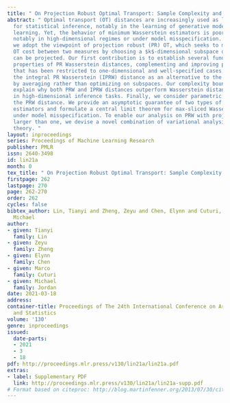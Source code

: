 ```yaml
---
title: " On Projection Robust Optimal Transport: Sample Complexity and Model Misspecification "
abstract: " Optimal transport (OT) distances are increasingly used as loss functions
  for statistical inference, notably in the learning of generative models or supervised
  learning. Yet, the behavior of minimum Wasserstein estimators is poorly understood,
  notably in high-dimensional regimes or under model misspecification. In this work
  we adopt the viewpoint of projection robust (PR) OT, which seeks to maximize the
  OT cost between two measures by choosing a $k$-dimensional subspace onto which they
  can be projected. Our first contribution is to establish several fundamental statistical
  properties of PR Wasserstein distances, complementing and improving previous literature
  that has been restricted to one-dimensional and well-specified cases. Next, we propose
  the integral PR Wasserstein (IPRW) distance as an alternative to the PRW distance,
  by averaging rather than optimizing on subspaces. Our complexity bounds can help
  explain why both PRW and IPRW distances outperform Wasserstein distances empirically
  in high-dimensional inference tasks. Finally, we consider parametric inference using
  the PRW distance. We provide an asymptotic guarantee of two types of minimum PRW
  estimators and formulate a central limit theorem for max-sliced Wasserstein estimator
  under model misspecification. To enable our analysis on PRW with projection dimension
  larger than one, we devise a novel combination of variational analysis and statistical
  theory. "
layout: inproceedings
series: Proceedings of Machine Learning Research
publisher: PMLR
issn: 2640-3498
id: lin21a
month: 0
tex_title: " On Projection Robust Optimal Transport: Sample Complexity and Model Misspecification "
firstpage: 262
lastpage: 270
page: 262-270
order: 262
cycles: false
bibtex_author: Lin, Tianyi and Zheng, Zeyu and Chen, Elynn and Cuturi, Marco and Jordan,
  Michael
author:
- given: Tianyi
  family: Lin
- given: Zeyu
  family: Zheng
- given: Elynn
  family: Chen
- given: Marco
  family: Cuturi
- given: Michael
  family: Jordan
date: 2021-03-18
address:
container-title: Proceedings of The 24th International Conference on Artificial Intelligence
  and Statistics
volume: '130'
genre: inproceedings
issued:
  date-parts:
  - 2021
  - 3
  - 18
pdf: http://proceedings.mlr.press/v130/lin21a/lin21a.pdf
extras:
- label: Supplementary PDF
  link: http://proceedings.mlr.press/v130/lin21a/lin21a-supp.pdf
# Format based on citeproc: http://blog.martinfenner.org/2013/07/30/citeproc-yaml-for-bibliographies/
---
```

